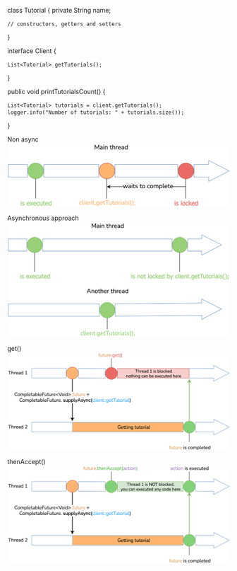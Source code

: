 class Tutorial {
private String name;

    // constructors, getters and setters
}

interface Client {

    List<Tutorial> getTutorials();
}

public void printTutorialsCount() {

    List<Tutorial> tutorials = client.getTutorials();
    logger.info("Number of tutorials: " + tutorials.size());
}

Non async
![img.png](img.png)


Asynchronous approach
![img_1.png](img_1.png)


get()
![img_2.png](img_2.png)

thenAccept()
![img_3.png](img_3.png)
